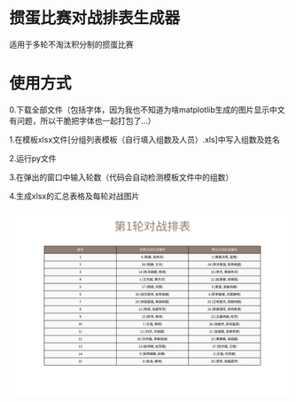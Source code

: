 # 掼蛋比赛对战排表生成器
适用于多轮不淘汰积分制的掼蛋比赛
# 使用方式

0.下载全部文件（包括字体，因为我也不知道为啥matplotlib生成的图片显示中文有问题，所以干脆把字体也一起打包了...）

1.在模板xlsx文件[分组列表模板（自行填入组数及人员）.xls]中写入组数及姓名

2.运行py文件

3.在弹出的窗口中输入轮数（代码会自动检测模板文件中的组数）

4.生成xlsx的汇总表格及每轮对战图片

![image](https://github.com/cat-xierluo/guandanbisai/blob/main/%E5%AF%B9%E6%88%98%E6%8E%92%E8%A1%A8%E7%94%9F%E6%88%90%E7%A4%BA%E4%BE%8B.png?raw=true)        
